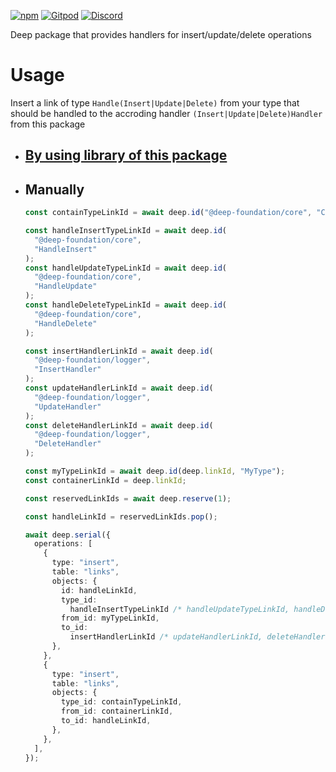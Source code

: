 [![npm](https://img.shields.io/npm/v/@deep-foundation/logger.svg)](https://www.npmjs.com/package/@deep-foundation/logger) 
[![Gitpod](https://img.shields.io/badge/Gitpod-ready--to--code-blue?logo=gitpod)](https://gitpod.io/#https://github.com/deep-foundation/logger) 
[![Discord](https://badgen.net/badge/icon/discord?icon=discord&label&color=purple)](https://discord.gg/deep-foundation)

Deep package that provides handlers for insert/update/delete operations

# Usage
Insert a link of type `Handle(Insert|Update|Delete)` from your type that should be handled to the accroding handler `(Insert|Update|Delete)Handler` from this package

- ## [By using library of this package](https://deep-foundation.github.io/logger/functions/insertHandle.html#md:insert-a-handle-link)


- ## Manually
  ```ts
  const containTypeLinkId = await deep.id("@deep-foundation/core", "Contain");
  
  const handleInsertTypeLinkId = await deep.id(
    "@deep-foundation/core",
    "HandleInsert"
  );
  const handleUpdateTypeLinkId = await deep.id(
    "@deep-foundation/core",
    "HandleUpdate"
  );
  const handleDeleteTypeLinkId = await deep.id(
    "@deep-foundation/core",
    "HandleDelete"
  );
  
  const insertHandlerLinkId = await deep.id(
    "@deep-foundation/logger",
    "InsertHandler"
  );
  const updateHandlerLinkId = await deep.id(
    "@deep-foundation/logger",
    "UpdateHandler"
  );
  const deleteHandlerLinkId = await deep.id(
    "@deep-foundation/logger",
    "DeleteHandler"
  );
  
  const myTypeLinkId = await deep.id(deep.linkId, "MyType");
  const containerLinkId = deep.linkId;
  
  const reservedLinkIds = await deep.reserve(1);
  
  const handleLinkId = reservedLinkIds.pop();
  
  await deep.serial({
    operations: [
      {
        type: "insert",
        table: "links",
        objects: {
          id: handleLinkId,
          type_id:
            handleInsertTypeLinkId /* handleUpdateTypeLinkId, handleDeleteTypeLinkId */,
          from_id: myTypeLinkId,
          to_id:
            insertHandlerLinkId /* updateHandlerLinkId, deleteHandlerLinkId */,
        },
      },
      {
        type: "insert",
        table: "links",
        objects: {
          type_id: containTypeLinkId,
          from_id: containerLinkId,
          to_id: handleLinkId,
        },
      },
    ],
  });
  
  ```
